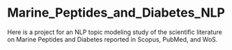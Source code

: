 # Marine_Peptides_and_Diabetes_NLP
Here is a project for an NLP topic modeling study of the scientific literature on Marine Peptides and Diabetes reported in Scopus, PubMed, and WoS.
